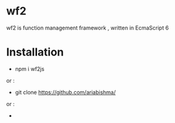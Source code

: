 # wf2
wf2 is function management framework  ,  written in EcmaScript 6 

# Installation
  - npm i wf2js
  
or :   
  - git clone https://github.com/ariabishma/
  
or :   
  - <script type="text/javascript" src="https://cdn.rawgit.com/ariabishma/wf2js/fcdf11a2/wf2.js" ></script>
